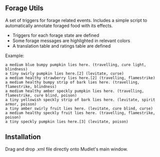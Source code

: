 ## Forage Utils
A set of triggers for forage related events. Includes a simple script to automatically annotate foraged food with its effects.
  - Triggers for each forage state are defined
  - Some forage messages are highlighted in relevant colors
  - A translation table and ratings table are defined

Example:
```
a medium blue bumpy pumpkin lies here. (travelling, cure light, blindness)
a tiny swirly pumpkin lies here.[2] (levitate, curse)
a medium healthy strawberry lies here.[2] (travelling, flamestrike)
a medium healthy bumpy strip of bark lies here. (travelling, flamestrike, blindness)
a medium healthy amber speckly pumpkin lies here. (travelling, flamestrike, cure blind, poison)
a tiny yellowish speckly strip of bark lies here. (levitate, spirit armor, poison)
a tiny amber swirly fruit lies here. (levitate, cure blind, curse)
a medium healthy speckly fruit lies here. (travelling, flamestrike, poison)
a tiny speckly pumpkin lies here.[3] (levitate, poison)
```

## Installation
Drag and drop .xml file directly onto Mudlet's main window.
